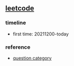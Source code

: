 ## [leetcode](https://leetcode-cn.com/)

### timeline 
+ first time: 20211200-today

### reference 
- [question category](https://github.com/SharingSource/LogicStack-LeetCode/wiki/)